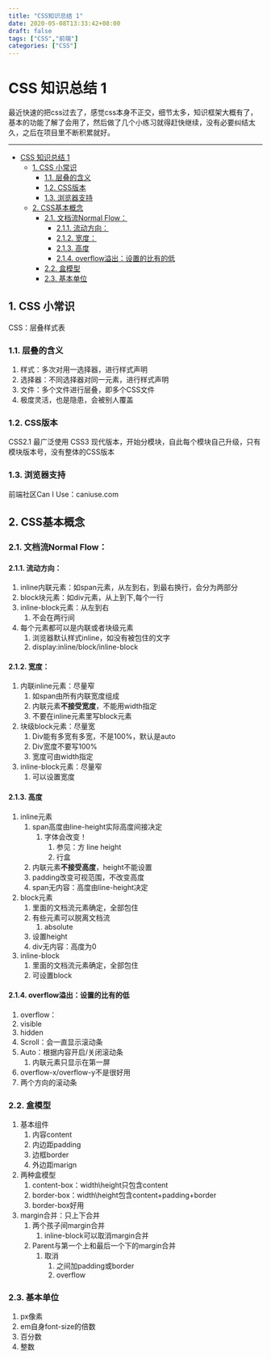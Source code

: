 ```yaml
---
title: "CSS知识总结 1"
date: 2020-05-08T13:33:42+08:00
draft: false
tags: ["CSS","前端"]
categories: ["CSS"]
---
```


# CSS 知识总结 1

最近快速的把css过去了，感觉css本身不正交，细节太多，知识框架大概有了，基本的功能了解了会用了，然后做了几个小练习就得赶快继续，没有必要纠结太久，之后在项目里不断积累就好。

---
<!-- TOC -->

- [CSS 知识总结 1](#css-%e7%9f%a5%e8%af%86%e6%80%bb%e7%bb%93-1)
  - [1. CSS 小常识](#1-css-%e5%b0%8f%e5%b8%b8%e8%af%86)
    - [1.1. 层叠的含义](#11-%e5%b1%82%e5%8f%a0%e7%9a%84%e5%90%ab%e4%b9%89)
    - [1.2. CSS版本](#12-css%e7%89%88%e6%9c%ac)
    - [1.3. 浏览器支持](#13-%e6%b5%8f%e8%a7%88%e5%99%a8%e6%94%af%e6%8c%81)
  - [2. CSS基本概念](#2-css%e5%9f%ba%e6%9c%ac%e6%a6%82%e5%bf%b5)
    - [2.1. 文档流Normal Flow：](#21-%e6%96%87%e6%a1%a3%e6%b5%81normal-flow)
      - [2.1.1. 流动方向：](#211-%e6%b5%81%e5%8a%a8%e6%96%b9%e5%90%91)
      - [2.1.2. 宽度：](#212-%e5%ae%bd%e5%ba%a6)
      - [2.1.3. 高度](#213-%e9%ab%98%e5%ba%a6)
      - [2.1.4. overflow溢出：设置的比有的低](#214-overflow%e6%ba%a2%e5%87%ba%e8%ae%be%e7%bd%ae%e7%9a%84%e6%af%94%e6%9c%89%e7%9a%84%e4%bd%8e)
    - [2.2. 盒模型](#22-%e7%9b%92%e6%a8%a1%e5%9e%8b)
    - [2.3. 基本单位](#23-%e5%9f%ba%e6%9c%ac%e5%8d%95%e4%bd%8d)

<!-- /TOC -->
## 1. CSS 小常识
CSS：层叠样式表
### 1.1. 层叠的含义
  1. 样式：多次对用一选择器，进行样式声明
  2. 选择器：不同选择器对同一元素，进行样式声明
  3. 文件：多个文件进行层叠，即多个CSS文件
  4. 极度灵活，也是隐患，会被别人覆盖

### 1.2. CSS版本
CSS2.1 最广泛使用
CSS3 现代版本，开始分模块，自此每个模块自己升级，只有模块版本号，没有整体的CSS版本

### 1.3. 浏览器支持

前端社区Can I Use：caniuse.com

## 2. CSS基本概念

### 2.1. 文档流Normal Flow：

#### 2.1.1. 流动方向：
 1. inline内联元素：如span元素，从左到右，到最右换行，会分为两部分
 2. block块元素：如div元素，从上到下,每个一行
 3. inline-block元素：从左到右
     1. 不会在两行间
 4. 每个元素都可以是内联或者块级元素
     1. 浏览器默认样式inline，如没有被包住的文字
     2. display:inline/block/inline-block
#### 2.1.2. 宽度：
 1. 内联inline元素：尽量窄
     1. 如span由所有内联宽度组成
     2. 内联元素**不接受宽度**，不能用width指定
     3. 不要在inline元素里写block元素
 2. 块级block元素：尽量宽
     1. Div能有多宽有多宽，不是100%，默认是auto
     2. Div宽度不要写100%
     3. 宽度可由width指定
 3. inline-block元素：尽量窄
     1. 可以设置宽度
#### 2.1.3. 高度
 1. inline元素
     1. span高度由line-height实际高度间接决定
         1. 字体会改变！
             1. 参见：方 line height
             2. 行盒
     2. 内联元素**不接受高度**，height不能设置
     3. padding改变可视范围，不改变高度
     4. span无内容：高度由line-height决定
 2. block元素
     1. 里面的文档流元素确定，全部包住
     2. 有些元素可以脱离文档流
         1. absolute
     3. 设置height
     4. div无内容：高度为0
 3. inline-block
     1. 里面的文档流元素确定，全部包住
     2. 可设置block
#### 2.1.4. overflow溢出：设置的比有的低

1. overflow：
  1. visible
  2. hidden
  3. Scroll：会一直显示滚动条
  4. Auto：根据内容开启/关闭滚动条
      1. 内联元素只显示在第一屏
2. overflow-x/overflow-y不是很好用
  1. 两个方向的滚动条
### 2.2. 盒模型
1. 基本组件
    1. 内容content
    2. 内边距padding
    3. 边框border
    4. 外边距marign
2. 两种盒模型
    1. content-box：width\height只包含content
    2. border-box：width\height包含content+padding+border
    3. border-box好用
3. margin合并：只上下合并
    1. 两个孩子间margin合并
        1. inline-block可以取消margin合并
    2. Parent与第一个上和最后一个下的margin合并
        1. 取消
            1. 之间加padding或border
            2. overflow

### 2.3. 基本单位
1. px像素
2. em自身font-size的倍数
3. 百分数
4. 整数

